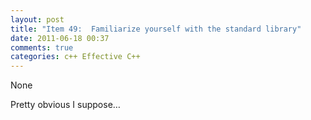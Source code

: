 ```yaml
---
layout: post
title: "Item 49:  Familiarize yourself with the standard library"
date: 2011-06-18 00:37
comments: true
categories: c++ Effective C++
---
```


None


Pretty obvious I suppose…

